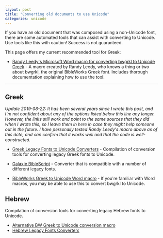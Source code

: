 ```yaml
---
layout: post
title: "Converting old documents to use Unicode"
categories: unicode
---
```


If you have an old document that was composed using a non-Unicode font, there are some automated tools that can assist with converting to Unicode. Use tools like this with caution! Success is not guaranteed.

This page offers my current recommended tool for Greek:

* [Randy Leedy's Microsoft Word macro for converting bwgrkl to Unicode Greek](https://www.ntgreekguy.com/unicodemacro) - A macro created by Randy Leedy, who knows a thing or two about bwgrkl, the original BibleWorks Greek font. Includes thorough documentation explaining how to use the tool.

---

## Greek

*Update 2019-08-22: It has been several years since I wrote this post, and I'm not confident about any of the options listed below this line any longer. However, the links still work and point to the same sources that they did when I wrote this, so I leave them in here in case they might help someone out in the future. I have personally tested Randy Leedy's macro above as of this date, and can confirm that it works well and that the code is well-constructed.* 

* [Greek Legacy Fonts to Unicode Converters](http://bibleandtech.blogspot.com/2010/05/greek-legacy-fonts-to-unicode.html) - Compilation of conversion tools for converting legacy Greek fonts to Unicode.

* [Galaxie BibleScript](http://www.galaxie.com/biblescript) - Converter that is compatible with a number of different legacy fonts.

* [BibleWorks Greek to Unicode Word macro](http://www.bibleworks.com/forums/showthread.php?p=2174&postcount=12) - If you're familiar with Word macros, you may be able to use this to convert bwgrkl to Unicode.

## Hebrew 

Compilation of conversion tools for converting legacy Hebrew fonts to Unicode.

* [Alternative BW Greek to Unicode conversion macro](http://www.bibleworks.com/forums/archive/index.php/t-1545.html)
* [Hebrew Legacy Fonts Converters](http://bibleandtech.blogspot.com/2010/06/hebrew-legacy-fonts-converters.html)


